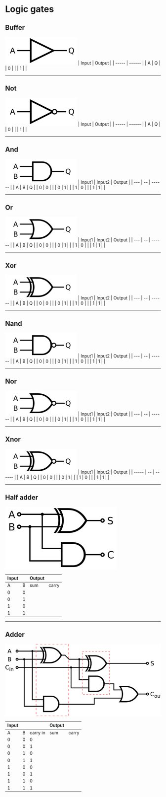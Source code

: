 # Logic gates

## Buffer

![buffer](buffer.svg "buffer")
| Input | Output |
| ----- | ------ |
| A | Q |
| 0 |  |
| 1 |  |

---

## Not

![not gate](not.svg "not gate")
| Input | Output |
| ----- | ------ |
| A | Q |
| 0 |  |
| 1 |  |

---

## And

![and gate](and.svg "and gate")
| Input1 | Input2 | Output |
| --- | -- | ------ |
| A | B | Q |
| 0 | 0 | |
| 0 | 1 | |
| 1 | 0 | |
| 1 | 1 | |

---

## Or

![or gate](or.svg "or gate")
| Input1 | Input2 | Output |
| --- | -- | ------ |
| A | B | Q |
| 0 | 0 | |
| 0 | 1 | |
| 1 | 0 | |
| 1 | 1 | |

---

## Xor

![xor gate](xor.svg "xor gate")
| Input1 | Input2 | Output |
| --- | -- | ------ |
| A | B | Q |
| 0 | 0 | |
| 0 | 1 | |
| 1 | 0 | |
| 1 | 1 | |

---

## Nand

![nand gate](nand.svg "nand gate")
| Input1 | Input2 | Output |
| --- | -- | ------ |
| A | B | Q |
| 0 | 0 | |
| 0 | 1 | |
| 1 | 0 | |
| 1 | 1 | |

---

## Nor

![nor gate](nor.svg "nor gate")
| Input1 | Input2 | Output |
| --- | -- | ------ |
| A | B | Q |
| 0 | 0 | |
| 0 | 1 | |
| 1 | 0 | |
| 1 | 1 | |

---

## Xnor

![Xnor gate](xnor.svg "Xnor gate")
| Input1 | Input2 | Output |
| ----- | -- | ------ |
| A | B | Q |
| 0 | 0 | |
| 0 | 1 | |
| 1 | 0 | |
| 1 | 1 | |

---

## Half adder

![half adder](halfadder.svg "half adder")

| Input |     | Output |       |
| ----- | --- | ------ | ----- |
| A     | B   | sum    | carry |
| 0     | 0   |        |       |
| 0     | 1   |        |       |
| 1     | 0   |        |       |
| 1     | 1   |        |       |

---

## Adder

![adder](adder.svg "adder")

| Input |     |          | Output |       |
| ----- | --- | -------- | ------ | ----- |
| A     | B   | carry in | sum    | carry |
| 0     | 0   | 0        |        |       |
| 0     | 0   | 1        |        |       |
| 0     | 1   | 0        |        |       |
| 0     | 1   | 1        |        |       |
| 1     | 0   | 0        |        |       |
| 1     | 0   | 1        |        |       |
| 1     | 1   | 0        |        |       |
| 1     | 1   | 1        |        |       |
